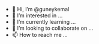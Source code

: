 - 👋 Hi, I’m @guneykemal
- 👀 I’m interested in ...
- 🌱 I’m currently learning ...
- 💞️ I’m looking to collaborate on ...
- 📫 How to reach me ...

<!---
guneykemal/guneykemal is a ✨ special ✨ repository because its `README.md` (this file) appears on your GitHub profile.
You can click the Preview link to take a look at your changes.
--->
